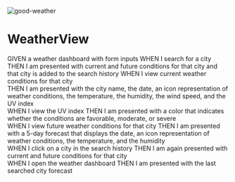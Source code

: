 ![good-weather](https://user-images.githubusercontent.com/59499644/81461071-fde08000-916e-11ea-8dd1-27545153724b.jpg)


# WeatherView
GIVEN a weather dashboard with form inputs
WHEN I search for a city
THEN I am presented with current and future conditions for that city and that city is added to the search history
WHEN I view current weather conditions for that city <br>
THEN I am presented with the city name, the date, an icon representation of weather conditions, the temperature, the humidity, the wind speed, and the UV index <br>
WHEN I view the UV index
THEN I am presented with a color that indicates whether the conditions are favorable, moderate, or severe <br>
WHEN I view future weather conditions for that city
THEN I am presented with a 5-day forecast that displays the date, an icon representation of weather conditions, the temperature, and the humidity <br>
WHEN I click on a city in the search history
THEN I am again presented with current and future conditions for that city <br>
WHEN I open the weather dashboard 
THEN I am presented with the last searched city forecast
```
